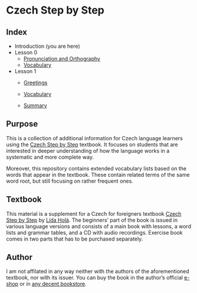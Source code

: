 # Czech Step by Step #

## Index ##

* Introduction (you are here)
* Lesson 0
  * [Pronunciation and Orthography](00%20Pronunciation%20and%20Orthography.md)
  * [Vocabulary](00%20Vocabulary.md)
* Lesson 1
  * [Greetings](01%20Greetings.md)
  * [Vocabulary](01%20Vocabulary.md)

  * [Summary](01%20Summary.md)
## Purpose ##

This is a collection of additional information for Czech language learners using the [Czech Step by Step] textbook. It focuses on students that are interested in deeper understanding of how the language works in a systematic and more complete way.

Moreover, this repository contains extended vocabulary lists based on the words that appear in the textbook. These contain related terms of the same word root, but still focusing on rather frequent ones.

## Textbook ##

This material is a supplement for a Czech for foreigners textbook [Czech Step by Step] by [Lída Holá]. The beginners’ part of the book is issued in various language versions and consists of a main book with lessons, a word lists and grammar tables, and a CD with audio recordings. Exercise book comes in two parts that has to be purchased separately.

## Author ##

I am not affilated in any way neither with the authors of the aforementioned textbook, nor with its issuer. You can buy the book in the author’s official [e-shop] or in [any decent bookstore][1].

[Czech Step by Step]: http://czechstepbystep.cz/en/
[Lída Holá]: http://czechstepbystep.cz/en/o_autorce.html
[e-shop]: https://eshop.czechstepbystep.cz/
[1]: https://ucebnice.heureka.cz/cesky-krok-za-krokem-1-lida-hola-en/